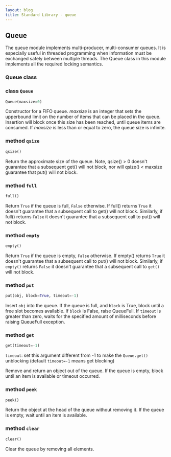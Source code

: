```yaml
---
layout: blog
title: Standard Library - queue
---
```

## Queue

The queue module implements multi-producer, multi-consumer queues. It is especially useful in threaded programming when information must be exchanged safely between multiple threads. The Queue class in this module implements all the required locking semantics.


### Queue class


### class `Queue`
```python
Queue(maxsize=0)
```

Constructor for a FIFO queue.  *maxsize* is an integer that sets the upperbound
limit on the number of items that can be placed in the queue.  Insertion will
block once this size has been reached, until queue items are consumed.  If
*maxsize* is less than or equal to zero, the queue size is infinite.


### method `qsize`
```python
qsize()
```

Return the approximate size of the queue.  Note, qsize() > 0 doesn't
guarantee that a subsequent get() will not block, nor will qsize() < maxsize
guarantee that put() will not block.


### method `full`
```python
full()
```

Return ``True`` if the queue is full, ``False`` otherwise.  If full()
returns ``True`` it doesn't guarantee that a subsequent call to get()
will not block.  Similarly, if full() returns ``False`` it doesn't
guarantee that a subsequent call to put() will not block.


### method `empty`
```python
empty()
```

Return ``True`` if the queue is empty, ``False`` otherwise.  If empty()
returns ``True`` it doesn't guarantee that a subsequent call to put()
will not block.  Similarly, if `empty()` returns ``False`` it doesn't
guarantee that a subsequent call to `get()` will not block.


### method `put`
```python
put(obj, block=True, timeout=-1)
```

Insert `obj` into the queue. If the queue is full, and `block` is True, block until a free slot becomes available. If `block` is False, raise QueueFull.
If `timeout` is greater than zero, waits for the specified amount of milliseconds before raising QueueFull exception.


### method `get`
```python
get(timeout=-1)
```

`timeout`: set this argument different from -1 to make the `Queue.get()` unblocking (default `timeout=-1` means get blocking)

Remove and return an object out of the queue. If the queue is empty, block until an item is available or timeout occurred.


### method `peek`
```python
peek()
```

Return the object at the head of the queue without removing it. If the queue is empty, wait until an item is available.


### method `clear`
```python
clear()
```

Clear the queue by removing all elements.
